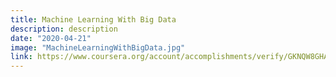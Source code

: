 ```yaml
---
title: Machine Learning With Big Data
description: description
date: "2020-04-21"
image: "MachineLearningWithBigData.jpg"
link: https://www.coursera.org/account/accomplishments/verify/GKNQW8GHA9HR 
---
```

